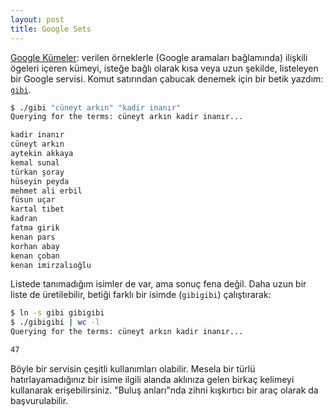 ```yaml
---
layout: post
title: Google Sets
---
```


[Google Kümeler](http://labs.google.com/sets): verilen örneklerle (Google
aramaları bağlamında) ilişkili ögeleri içeren kümeyi, isteğe bağlı olarak kısa
veya uzun şekilde, listeleyen bir Google servisi.  Komut satırından çabucak
denemek için bir betik yazdım: [`gibi`](http://gist.github.com/410669).

```bash
$ ./gibi "cüneyt arkın" "kadir inanır"
Querying for the terms: cüneyt arkın kadir inanır...

kadir inanır
cüneyt arkın
aytekin akkaya
kemal sunal
türkan şoray
hüseyin peyda
mehmet ali erbil
füsun uçar
kartal tibet
kadran
fatma girik
kenan pars
korhan abay
kenan çoban
kenan imirzalıoğlu
```

Listede tanımadığım isimler de var, ama sonuç fena değil.  Daha uzun bir liste
de üretilebilir, betiği farklı bir isimde (`gibigibi`) çalıştırarak:

```bash
$ ln -s gibi gibigibi
$ ./gibigibi | wc -l
Querying for the terms: cüneyt arkın kadir inanır...

47
```

Böyle bir servisin çeşitli kullanımları olabilir.  Mesela bir türlü
hatırlayamadığınız bir isime ilgili alanda aklınıza gelen birkaç kelimeyi
kullanarak erişebilirsiniz.  "Buluş anları"nda zihni kışkırtıcı bir araç
olarak da başvurulabilir.
